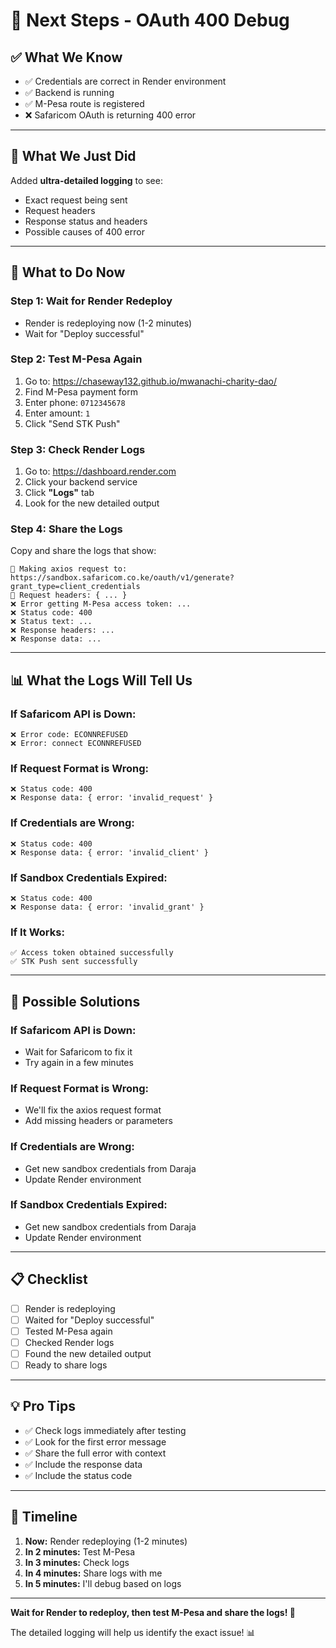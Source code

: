 # 🎯 Next Steps - OAuth 400 Debug

## ✅ **What We Know**

- ✅ Credentials are correct in Render environment
- ✅ Backend is running
- ✅ M-Pesa route is registered
- ❌ Safaricom OAuth is returning 400 error

---

## 🔧 **What We Just Did**

Added **ultra-detailed logging** to see:
- Exact request being sent
- Request headers
- Response status and headers
- Possible causes of 400 error

---

## 🚀 **What to Do Now**

### Step 1: Wait for Render Redeploy
- Render is redeploying now (1-2 minutes)
- Wait for "Deploy successful"

### Step 2: Test M-Pesa Again
1. Go to: https://chaseway132.github.io/mwanachi-charity-dao/
2. Find M-Pesa payment form
3. Enter phone: `0712345678`
4. Enter amount: `1`
5. Click "Send STK Push"

### Step 3: Check Render Logs
1. Go to: https://dashboard.render.com
2. Click your backend service
3. Click **"Logs"** tab
4. Look for the new detailed output

### Step 4: Share the Logs
Copy and share the logs that show:
```
📡 Making axios request to: https://sandbox.safaricom.co.ke/oauth/v1/generate?grant_type=client_credentials
📡 Request headers: { ... }
❌ Error getting M-Pesa access token: ...
❌ Status code: 400
❌ Status text: ...
❌ Response headers: ...
❌ Response data: ...
```

---

## 📊 **What the Logs Will Tell Us**

### If Safaricom API is Down:
```
❌ Error code: ECONNREFUSED
❌ Error: connect ECONNREFUSED
```

### If Request Format is Wrong:
```
❌ Status code: 400
❌ Response data: { error: 'invalid_request' }
```

### If Credentials are Wrong:
```
❌ Status code: 400
❌ Response data: { error: 'invalid_client' }
```

### If Sandbox Credentials Expired:
```
❌ Status code: 400
❌ Response data: { error: 'invalid_grant' }
```

### If It Works:
```
✅ Access token obtained successfully
✅ STK Push sent successfully
```

---

## 🎯 **Possible Solutions**

### If Safaricom API is Down:
- Wait for Safaricom to fix it
- Try again in a few minutes

### If Request Format is Wrong:
- We'll fix the axios request format
- Add missing headers or parameters

### If Credentials are Wrong:
- Get new sandbox credentials from Daraja
- Update Render environment

### If Sandbox Credentials Expired:
- Get new sandbox credentials from Daraja
- Update Render environment

---

## 📋 **Checklist**

- [ ] Render is redeploying
- [ ] Waited for "Deploy successful"
- [ ] Tested M-Pesa again
- [ ] Checked Render logs
- [ ] Found the new detailed output
- [ ] Ready to share logs

---

## 💡 **Pro Tips**

- ✅ Check logs immediately after testing
- ✅ Look for the first error message
- ✅ Share the full error with context
- ✅ Include the response data
- ✅ Include the status code

---

## 🚀 **Timeline**

1. **Now:** Render redeploying (1-2 minutes)
2. **In 2 minutes:** Test M-Pesa
3. **In 3 minutes:** Check logs
4. **In 4 minutes:** Share logs with me
5. **In 5 minutes:** I'll debug based on logs

---

**Wait for Render to redeploy, then test M-Pesa and share the logs! 🚀**

The detailed logging will help us identify the exact issue! 📊

